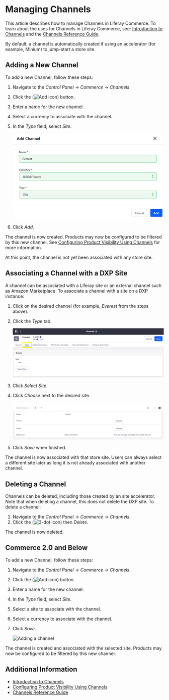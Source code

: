 # Managing Channels

This article describes how to manage Channels in Liferay Commerce. To learn about the uses for Channels in Liferay Commerce, see: [Introduction to Channels](./introduction-to-channels.md) and the [Channels Reference Guide](./channels-reference-guide.md).

By default, a channel is automatically created if using an accelerator (for example, Minium) to jump-start a store site.

## Adding a New Channel

To add a new Channel, follow these steps:

1. Navigate to the _Control Panel_ → _Commerce_ → _Channels_.
1. Click the (![Add icon](../../../images/icon-add.png)) button.
1. Enter a name for the new channel.
1. Select a currency to associate with the channel.
1. In the _Type_ field, select _Site_.

    ![Adding a Channel](./managing-channels/images/02.png)

1. Click _Add_.

The channel is now created. Products may now be configured to be filtered by this new channel. See [Configuring Product Visibility Using Channels](./configuring-product-visibility-using-channels.md) for more information.

At this point, the channel is not yet been associated with any store site.

## Associating a Channel with a DXP Site

A channel can be associated with a Liferay site or an external channel such as Amazon Marketplace. To associate a channel with a site on a DXP instance:

1. Click on the desired channel (for example, _Everest_ from the steps above).
1. Click the _Type_ tab.

    ![The Type tab is where users select a store site.](./managing-channels/images/03.png)

1. Click _Select Site_.
1. Click _Choose_ next to the desired site.

    ![Select the desired store site.](./managing-channels/images/04.png)

1. Click _Save_ when finished.

The channel is now associated with that store site. Users can always select a different site later as long it is not already associated with another channel.

## Deleting a Channel

Channels can be deleted, including those created by an site accelerator. Note that when deleting a channel, this does not delete the DXP site. To delete a channel:

1. Navigate to the _Control Panel_ → _Commerce_ → _Channels_.
1. Click the (![3-dot icon](../../../images/icon-actions.png)) then _Delete_.

The channel is now deleted.

## Commerce 2.0 and Below

To add a new Channel, follow these steps:

1. Navigate to the _Control Panel_ → _Commerce_ → _Channels_.
1. Click the (![Add icon](../../../images/icon-add.png)) button.
1. Enter a name for the new channel.
1. In the _Type_ field, select _Site_.
1. Select a site to associate with the channel.
1. Select a currency to associate with the channel.
1. Click _Save_.

    ![Adding a channel](./managing-channels/images/01.png)

The channel is created and associated with the selected site. Products may now be configured to be filtered by this new channel.

## Additional Information

* [Introduction to Channels](./introduction-to-channels.md)
* [Configuring Product Visibility Using Channels](./configuring-product-visibility-using-channels.md)
* [Channels Reference Guide](./channels-reference-guide.md)
